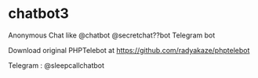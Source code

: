 # chatbot3
Anonymous Chat like @chatbot @secretchat??bot Telegram bot

Download original PHPTelebot at https://github.com/radyakaze/phptelebot

Telegram : @sleepcallchatbot
